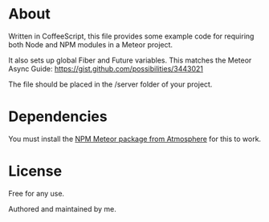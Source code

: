 About
=====

Written in CoffeeScript, this file provides some example code for requiring both Node and NPM modules in a Meteor project.

It also sets up global Fiber and Future variables. This matches the Meteor Async Guide:
https://gist.github.com/possibilities/3443021

The file should be placed in the /server folder of your project.

Dependencies
============

You must install the [NPM Meteor package from Atmosphere](https://atmosphere.meteor.com/package/npm) for this to work.

License
=======
Free for any use.

Authored and maintained by me.
